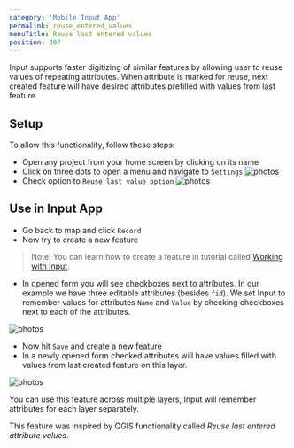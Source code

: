 ```yaml
---
category: 'Mobile Input App'
permalink: reuse_entered_values
menuTitle: Reuse last entered values
position: 407
---
```


Input supports faster digitizing of similar features by allowing user to reuse values of repeating attributes. When attribute is marked for reuse, next created feature will have desired attributes prefilled with values from last feature.

## Setup 

To allow this functionality, follow these steps:

 - Open any project from your home screen by clicking on its name
 - Click on three dots to open a menu and navigate to `Settings`
![photos](/images/input_more_icon.png)
 - Check option to `Reuse last value option`
![photos](/images/reuse_last_value_option.png)

## Use in Input App

 - Go back to map and click `Record`
 - Now try to create a new feature

 > Note: You can learn how to create a feature in tutorial called [Working with Input](../guides/input-tour).

 - In opened form you will see checkboxes next to attributes. In our example we have three editable attributes (besides `fid`). We set Input to remember values for attributes `Name` and `Value` by checking checkboxes next to each of the attributes.

![photos](/images/reuse_last_values_digitize_before.png)

 - Now hit `Save` and create a new feature
 - In a newly opened form checked attributes will have values filled with values from last created feature on this layer.

![photos](/images/reuse_last_values_digitize_after.png)

You can use this feature across multiple layers, Input will remember attributes for each layer separately.


This feature was inspired by QGIS functionality called _Reuse last entered attribute values_.

